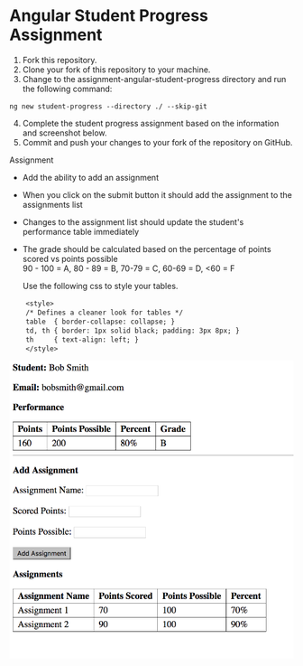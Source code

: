 # Angular Student Progress Assignment
1. Fork this repository.
2. Clone your fork of this repository to your machine.
3. Change to the assignment-angular-student-progress directory and run the following command:
```
ng new student-progress --directory ./ --skip-git
```
4. Complete the student progress assignment based on the information and screenshot below.
5. Commit and push your changes to your fork of the repository on GitHub.

Assignment
* Add the ability to add an assignment
* When you click on the submit button it should add the assignment to the assignments list
* Changes to the assignment list should update the student's performance table immediately
* The grade should be calculated based on the percentage of points scored vs points possible <br/>
  90 - 100 = A, 80 - 89 = B, 70-79 = C, 60-69 = D, \<60 = F

  Use the following css to style your tables.
```
    <style>
    /* Defines a cleaner look for tables */
    table  { border-collapse: collapse; }
    td, th { border: 1px solid black; padding: 3px 8px; }
    th     { text-align: left; }
    </style>
```

![Results Image](./student-progress.png?raw=true)

